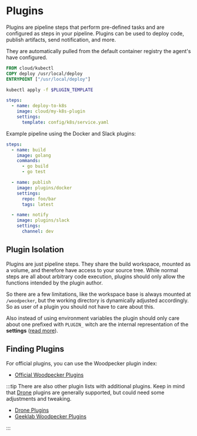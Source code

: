 # Plugins

Plugins are pipeline steps that perform pre-defined tasks and are configured as steps in your pipeline.
Plugins can be used to deploy code, publish artifacts, send notification, and more.

They are automatically pulled from the default container registry the agent's have configured.

```dockerfile title="Dockerfile"
FROM cloud/kubectl
COPY deploy /usr/local/deploy
ENTRYPOINT ["/usr/local/deploy"]
```

```sh title="deploy"
kubectl apply -f $PLUGIN_TEMPLATE
```

```yaml title=".woodpecker.yaml"
steps:
  - name: deploy-to-k8s
    image: cloud/my-k8s-plugin
    settings:
      template: config/k8s/service.yaml
```

Example pipeline using the Docker and Slack plugins:

```yaml
steps:
  - name: build
    image: golang
    commands:
      - go build
      - go test

  - name: publish
    image: plugins/docker
    settings:
      repo: foo/bar
      tags: latest

  - name: notify
    image: plugins/slack
    settings:
      channel: dev
```

## Plugin Isolation

Plugins are just pipeline steps. They share the build workspace, mounted as a volume, and therefore have access to your source tree.
While normal steps are all about arbitrary code execution, plugins should only allow the functions intended by the plugin author.

So there are a few limitations, like the workspace base is always mounted at `/woodpecker`, but the working directory is dynamically adjusted accordingly. So as user of a plugin you should not have to care about this.

Also instead of using environment variables the plugin should only care about one prefixed with `PLUGIN_` witch are the internal representation of the **settings** ([read more](./20-creating-plugins.md)).

## Finding Plugins

For official plugins, you can use the Woodpecker plugin index:

- [Official Woodpecker Plugins](https://woodpecker-ci.org/plugins)

:::tip
There are also other plugin lists with additional plugins. Keep in mind that [Drone](https://www.drone.io/) plugins are generally supported, but could need some adjustments and tweaking.

- [Drone Plugins](http://plugins.drone.io)
- [Geeklab Woodpecker Plugins](https://woodpecker-plugins.geekdocs.de/)

:::
